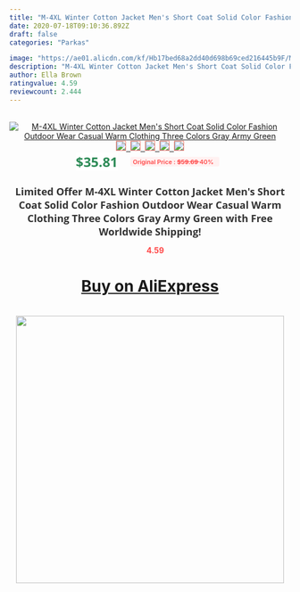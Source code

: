 ```yaml
---
title: "M-4XL Winter Cotton Jacket Men's Short Coat Solid Color Fashion Outdoor Wear Casual Warm Clothing Three Colors Gray Army Green"
date: 2020-07-18T09:10:36.892Z
draft: false
categories: "Parkas"

image: "https://ae01.alicdn.com/kf/Hb17bed68a2dd40d698b69ced216445b9F/M-4XL-Winter-Cotton-Jacket-Men-s-Short-Coat-Solid-Color-Fashion-Outdoor-Wear-Casual-Warm.png_220x220.png"
description: "M-4XL Winter Cotton Jacket Men's Short Coat Solid Color Fashion Outdoor Wear Casual Warm Clothing Three Colors Gray Army Green"
author: Ella Brown
ratingvalue: 4.59
reviewcount: 2.444
---
```

<br>
<div style="text-align: center;">
<a href="https://s.click.aliexpress.com/e/_A8WYiD" target="_blank" rel="nofollow noopener noreferrer"><img alt="M-4XL Winter Cotton Jacket Men's Short Coat Solid Color Fashion Outdoor Wear Casual Warm Clothing Three Colors Gray Army Green" class="magnifier-image" src="https://ae01.alicdn.com/kf/Hb17bed68a2dd40d698b69ced216445b9F/M-4XL-Winter-Cotton-Jacket-Men-s-Short-Coat-Solid-Color-Fashion-Outdoor-Wear-Casual-Warm.png_220x220.png_640x640.jpg">
<br>
<img style="border:1px solid salmon" src="https://ae01.alicdn.com/kf/Hb17bed68a2dd40d698b69ced216445b9F/M-4XL-Winter-Cotton-Jacket-Men-s-Short-Coat-Solid-Color-Fashion-Outdoor-Wear-Casual-Warm.png_120x120.jpg">&nbsp;&nbsp;<img style="border:1px solid salmon" src="https://ae01.alicdn.com/kf/H9c81ea97c031401b9c527bd20d360806C/M-4XL-Winter-Cotton-Jacket-Men-s-Short-Coat-Solid-Color-Fashion-Outdoor-Wear-Casual-Warm.png_120x120.jpg">&nbsp;&nbsp;<img style="border:1px solid salmon" src="https://ae01.alicdn.com/kf/H69b8dd5af86e45d790bf5bbaac732315Y/M-4XL-Winter-Cotton-Jacket-Men-s-Short-Coat-Solid-Color-Fashion-Outdoor-Wear-Casual-Warm.png_120x120.jpg">&nbsp;&nbsp;<img style="border:1px solid salmon" src="https://ae01.alicdn.com/kf/H2c06a99411ed4cb6a5d35d3797ab5187w/M-4XL-Winter-Cotton-Jacket-Men-s-Short-Coat-Solid-Color-Fashion-Outdoor-Wear-Casual-Warm.png_120x120.jpg">&nbsp;&nbsp;<img style="border:1px solid salmon" src="https://ae01.alicdn.com/kf/H9093fb869bba45ba90a40c71b890d659X/M-4XL-Winter-Cotton-Jacket-Men-s-Short-Coat-Solid-Color-Fashion-Outdoor-Wear-Casual-Warm.png_120x120.jpg"></a></div><br0>
<div style="text-align: center;"><span style="background-color: white; border: 0px; box-sizing: border-box; color: seagreen; display: inline-block; font-family: &quot;open sans&quot; , &quot;arial&quot; , &quot;helvetica&quot; , sans-serif , &quot;heiti&quot;; font-size: 24px; font-stretch: inherit; font-weight: 700; line-height: inherit; margin: 0px 10px 0px 0px; padding: 0px; vertical-align: middle;">$35.81 </span>
<span style="background: rgb(255 , 241 , 241); border-radius: 3px; border: 0px; box-sizing: border-box; color: #ff4747; display: inline-block; font-family: inherit; font-size: 12px; font-stretch: inherit; font-style: inherit; font-variant: inherit; font-weight: 600; line-height: inherit; margin: 0px; padding: 2px 5px; transform: scale(0.9); vertical-align: middle;">Original Price : <b style="text-decoration: line-through;">$59.69 </b> 40%&nbsp;&nbsp;</span></div>
<h1 style="color: #333333; display: inline-block; font-family: &quot;open sans&quot; , &quot;arial&quot; , &quot;helvetica&quot; , sans-serif , &quot;heiti&quot;; font-size: 18px; font-stretch: inherit; font-weight: 700; text-align: center;">Limited Offer M-4XL Winter Cotton Jacket Men's Short Coat Solid Color Fashion Outdoor Wear Casual Warm Clothing Three Colors Gray Army Green with Free Worldwide Shipping!</h1>
<div style="color: #ff4747; text-align: center;">
<img src="https://4.bp.blogspot.com/-M0ZcTcb-5uY/XleCXlxnR4I/AAAAAAAAAEc/OrjgMkXV1oMQFaCRZj5HQwOCBcu3w1FegCPcBGAYYCw/s1600/star.png" style="height: 15px;">&nbsp;<b>4.59</b></div>
<div class="button_cont" align="center"><a class="buynow_a" href="https://s.click.aliexpress.com/e/_A8WYiD" target="_blank" rel="nofollow noopener noreferrer"><H1>Buy on AliExpress</H1></a></div><br>
<div class="separator" style="clear: both; text-align: center;">
<img src="https://lh3.googleusercontent.com/-pTy5HemUv9M/XlePHvY0dAI/AAAAAAAAAE4/0nX5iRUoIWY8eMW9Dpxeirr157OZliDIgCLcBGAsYHQ/s1600/badge.gif" width="480">
</div>
